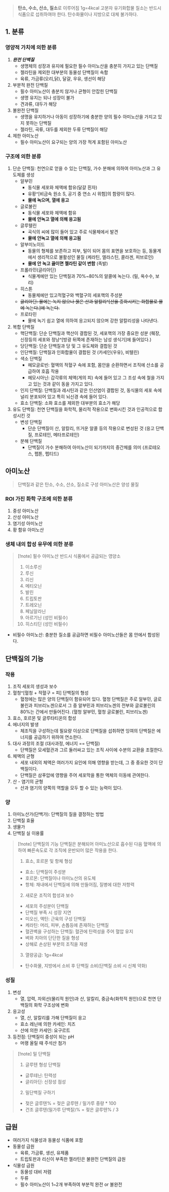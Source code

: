> **탄소, 수소, 산소, 질소**로 이루어짐 1g=4kcal
> 고분자 유기화합물
> 질소는 반드시 식품으로 섭취하여야 한다.
> 탄수화물이나 지방으로 대체 불가하다.

##  1. 분류
### 영양적 가치에 의한 분류
1. _**완전 단백질**_
	- 생명체의 성장과 유지에 필요한 필수 아미노산을 충분히 가지고 있는 단백질
	- 젤라틴을 제외한 대부분의 동물성 단백질이 속함
	- 육류, 가금류(오리,닭), 달걀, 우유, 생선이 해당
2. 부분적 완전 단백질
	- 필수 아미노산이 충분치 않거나 균형이 안잡힌 단백질
	- 생명 유지는 되나 성장이 불가
	- 견과류, 대두가 해당
3. 불완전 단백질
	- 생명을 유지하거나 아동이 성장하기에 충분한 양의 필수 아미노산을 가지고 있지 못하는 단백질
	- 젤라틴, 곡류, 대두를 제외한 두류 단백질이 해당
4. 제한 아미노산
	- 필수 아미노산이 요구되는 양의 가장 적게 포함된 아미노산
### 구조에 의한 분류
1. 단순 단백질: 천연으로 얻을 수 있는 단백질, 가수 분해에 의하여 아미노산과 그 유도체를 생성
	- 알부민
		- 동식물 세포와 체액에 함유(달걀 흰자)
		- 유황^[비금속 원소 S, 공기 중 연소 시 위험]의 함량이 많다. 
		- **물에 녹으며, 열에 응고**
	- 글로불린
		- 동식물 세포와 체액에 함유
		- **물에 안녹고 열에 의해 응고됨**
	- 글루텔린
		- 곡식의 씨에 많이 들어 있고 주로 식물체에서 발견 
		- **물에 안녹고 열에 의해 응고됨**
	- 알부미노이드
		- 동물의 형체를 보존하고 피부, 털이 되어 몸의 표면을 보호하는 등, 동물계에서 생리적으로 불활성인 물질 (케라틴, 엘라스틴, 콜라겐, 피브로인) 
		- **물에 안 녹고 끓이면 젤라틴 같이 변함** (족발)
	- 프롤라민(글리아딘)
		- 식물계에만 있는 단백질과 70%~80%의 알콜에 녹는다. (밀, 옥수수, 보리)
	- 히스톤
		- 동물체에만 있고적혈구와 백혈구의 세포핵의 주성분
	- ~~글리아딘: 물에는 녹지 않으나 묽은 산과 알칼리^[산을 중화시키는 화합물로 물에 녹는다.]에 녹는다.~~
	- 프로타민
		- 물에 녹기 쉽고 열에 의하여 응고되지 않으며 강한 알칼리성을 나타낸다.
1. 복합 단백질
	- 핵단백질: 단순 단백질과 핵산이 결합된 것, 세포핵의 가장 중요한 성분 (췌장, 신장등의 세포와 정낭^[방광 뒤쪽에 존재하는 남성 생식기]에 들어있다.)
	- 당단백질: 단순 단백질과 당 및 그 유도체와 결합된 것
	- 인단백질: 단백질과 인화합물이 결합된 것 (카세인{우유}, 비텔린)
	- 색소 단백질
		- 헤모글로빈: 혈액의 적혈구 속에 포함, 몸안을 순환하면서 조직에 산소를 공급하여 호흡 작용
		- 헤모시아닌: 갑각류의 체액(게의 피) 속에 들어 있고 그 조성 속에 철을 가지고 있는 것과 같이 동을 가지고 있다.
	- 인지 단백질: 단백질과 레시틴과 같은 인산염이 결합된 것, 동식물의 세포 속에 널리 분포되어 있고 특히 뇌신경 속에 들어 있다.
	- 효소 단백질: 소화 효소를 제외한 대부분의 효소가 해당
2. 유도 단백질: 천연 단백질을 화학적, 물리적 작용으로 변화시킨 것과 인공적으로 합성시킨 것
	- 변성 단백질
		- 단순 단백질이 산, 알칼리, 뜨거운 알콜 등의 작용으로 변성된 것 (응고 단백질, 프로테인, 메타프로테인)
	- 분해 단백질
		- 단백질이 가수 분해하여 아미노산이 되기까지의 중간체를 의미 (프로테오스, 펩톤, 펩티드)
## 아미노산
> 단백질과 같은 탄소, 수소, 산소, 질소로 구성
> 아미노산은 양성 물질
### ROI 가진 화학 구조에 의한 분류

1. 중성 아미노산
2. 산성 아미노산
3. 염기성 아미노산
4. 황 함유 아미노산
### 생체 내의 합성 유무에 의한 분류

> [!note]  필수 아미노산
> 반드시 식품에서 공급되는 영양소
> 1. 이소루신
> 2. 루신
> 3. 리신
> 4. 메티오닌
> 5. 발린
> 6. 트립토판
> 7. 트레오닌
> 8. 페닐알라닌
> 9. 아르기닌 (성인 비필수)
> 10. 히스티딘 (성인 비필수)

- 비필수 아미노산: 충분한 질소를 공급하면 비필수 아미노산들은 몸 안에서 합성된다.
## 단백질의 기능
### 작용
1. 조직 세포의 생성과 보수
2. 혈청^[혈청 + 적혈구 = 피] 단백질의 형성
	- 혈청에는 많은 양의 단백질이 함유되어 있다. 혈청 단백질은 주로 알부민, 글로불린과 피브리노겐으로서 그 중 알부민과 피브리노겐의 전부와 글로불린의 80%는 간에서 만들어진다. (혈청 알부민, 혈청 글로불린, 피브리노겐)
3. 효소, 호르몬 및 글루타티온의 합성
4. 에너지의 발생
	- 체조직을 구성하는데 필요량 이상으로 단백질을 섭취하면 잉여의 단백질은 에너지를 공급하기 위하여 연소한다.
5. 대사 과정의 조절 (대사과정, 에너지 == 단백질)
	- 단백질은 모세혈관과 그르 둘러싸고 있는 조직 사이에 수분의 교환을 조절한다.
6. 체액의 균형
	- 세포 내외의 체액은 여러가지 요인에 의해 영향을 받는데, 그 중 중요한 것이 단백질이다.
	- 단백질은 삼푸압에 영향을 주어 세포막을 통한 액체의 이동에 관여한다.
7. 산 - 염기의 균형
	- 산과 염기의 양쪽의 역할을 모두 할 수 있는 능력이 있다.
### 양
1. 아미노산가(단백가): 단백질의 질을 결정하는 방법
2. 단백질 효율
3. 생물가
4. 단백질 실 이용률
> [!note] 단백질의 기능
> 단백질은 분해되어 아미노산으로 흡수된 다음 혈액에 의하여 빠른속도로 각 조직에 운반되어 많은 작용을 한다.
> 1. 효소, 호르몬 및 항체 형성
> 	- 효소: 단백질이 주성분
> 	- 호르몬: 단백질이나 아미노산의 유도체
> 	- 항체: 채내에서 단백질에 의해 만들어짐, 질병에 대한 저항력
> 2. 새로운 조직의 합성과 보수
> 	- 세포의 주성분이 단백질
> 	- 단백질 부족 시 성장 지연
> 	- 미오신, 액틴: 근육의 구성 단백질
> 	- 케라틴: 머리, 피부, 손톱등에 존재하는 단백질
> 	- 혈관벽을 구성하는 단백질: 혈관에 탄력성을 주어 혈압 유지
> 	- 벼와 치아의 단단한 질을 형성
> 	- 상해로 손상된 부분의 조직을 재생
> 3. 열량공급:  1g=4kcal
> 	- 탄수화물, 지방에서 소비 후 단백질 소비(단백질 소비 시 신체 약화)

### 성질
1. 변성
	- 열, 압력, 자외선(물리적 원인)과 산, 알칼리, 중금속(화학적 원인)으로 천연 단백질의 화학 구조상에 변화
2. 응고성
	- 열, 산, 알칼리를 가해 단백질이 응고
	- 효소 레닌에 의한 카세인: 치즈
	- 산에 의한 카세인: 요구르트
3. 등전점: 단백질이 중성이 되는 pH
	- 머랭 올릴 때 주석산 첨가
> [!note] 밀 단백질
> 1. 글루텐 형성 단백질
> 	- 글루테닌: 탄력성
> 	- 글리아딘: 신장성 점성
> 2. 밀단백질 구하기
> 	- 젖은 글루텐% = 젖은 글루텐 / 밀가루 중량 * 100
> 	- 건조 글루텐(밀가루 단백질)% = 젖은 글루텐% / 3
## 급원
- 여러가지 식물성과 동물성 식품에 포함
- 동물성 급원
	- 육류, 가금류, 생선, 유제품
	- 트립토판과 리신이 부족한 젤라틴은 불완전 단백질의 급원
- 식물성 급원
	- 동물성 대비 저렴
	- 두류
	- 필수 아미노산이 1~2개 부족하여 부분적 완전 or 불완전